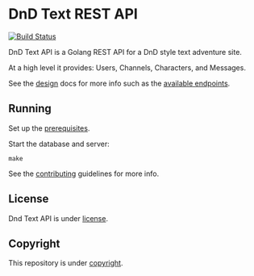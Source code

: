 # DnD Text REST API

[![Build Status](https://travis-ci.org/andrew-boutin/dndtextapi.svg?branch=master)](https://travis-ci.org/andrew-boutin/dndtextapi)

DnD Text API is a Golang REST API for a DnD style text adventure site.

At a high level it provides: Users, Channels, Characters, and Messages.

See the [design](docs/DESIGN.md) docs for more info such as the [available endpoints](docs/DESIGN.md#endpoints).

## Running

Set up the [prerequisites](docs/PREREQUISITES.md).

Start the database and server:

    make

See the [contributing](CONTRIBUTING.md) guidelines for more info.

## License

Dnd Text API is under [license](LICENSE).

## Copyright

This repository is under [copyright](COPYRIGHT.md).